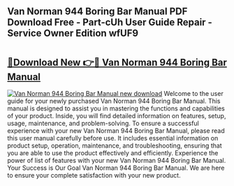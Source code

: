 ## Van Norman 944 Boring Bar Manual PDF Download Free - Part-cUh User Guide Repair - Service Owner Edition wfUF9

# <h2><a href="http://cf23616.oget.top/?id=Van+Norman+944+Boring+Bar+Manual">🔗Download New 👉🔴 Van Norman 944 Boring Bar Manual</a></h2>

[![Van Norman 944 Boring Bar Manual new download](https://i.imgur.com/5g1atiW.png)](http://cf23616.oget.top/?id=Van+Norman+944+Boring+Bar+Manual)
Welcome to the user guide for your newly purchased Van Norman 944 Boring Bar Manual. This manual is designed to assist you in mastering the functions and capabilities of your product. Inside, you will find detailed information on features, setup, usage, maintenance, and problem-solving. To ensure a successful experience with your new Van Norman 944 Boring Bar Manual, please read this user manual carefully before use. It includes essential information on product setup, operation, maintenance, and troubleshooting, ensuring that you are able to use the product effectively and efficiently. Experience the power of list of features with your new Van Norman 944 Boring Bar Manual. Your Success is Our Goal Van Norman 944 Boring Bar Manual. We are here to ensure your complete satisfaction with your new product.
